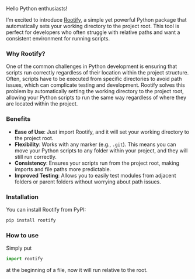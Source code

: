Hello Python enthusiasts!

I’m excited to introduce [Rootify](https://github.com/jimmys-code/rootify), a simple yet powerful Python package that automatically sets your working directory to the project root. This tool is perfect for developers who often struggle with relative paths and want a consistent environment for running scripts.

### Why Rootify?

One of the common challenges in Python development is ensuring that scripts run correctly regardless of their location within the project structure. Often, scripts have to be executed from specific directories to avoid path issues, which can complicate testing and development. Rootify solves this problem by automatically setting the working directory to the project root, allowing your Python scripts to run the same way regardless of where they are located within the project.

### Benefits

- **Ease of Use**: Just import Rootify, and it will set your working directory to the project root.
- **Flexibility**: Works with any marker (e.g., `.git`). This means you can move your Python scripts to any folder within your project, and they will still run correctly.
- **Consistency**: Ensures your scripts run from the project root, making imports and file paths more predictable.
- **Improved Testing**: Allows you to easily test modules from adjacent folders or parent folders without worrying about path issues.

### Installation

You can install Rootify from PyPI:

```sh
pip install rootify
```

### How to use

Simply put 
```python
import rootify
```
at the beginning of a file, now it will run relative to the root.